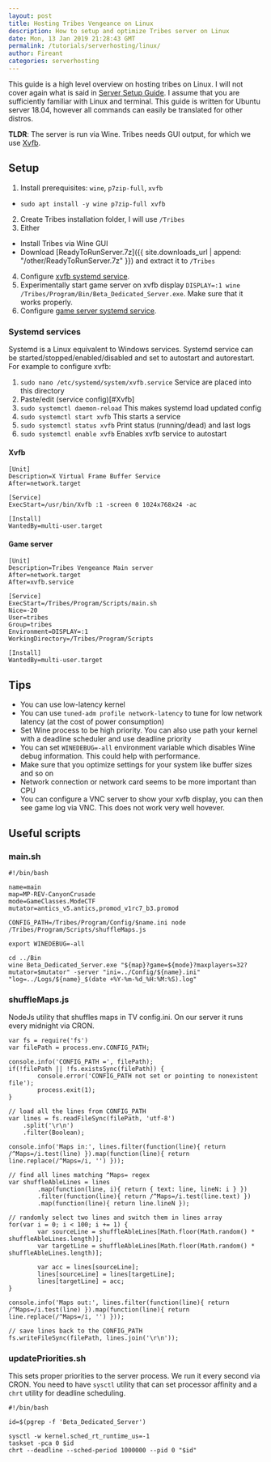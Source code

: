 ```yaml
---
layout: post
title: Hosting Tribes Vengeance on Linux
description: How to setup and optimize Tribes server on Linux
date: Mon, 13 Jan 2019 21:28:43 GMT
permalink: /tutorials/serverhosting/linux/
author: Fireant
categories: serverhosting
---
```


This guide is a high level overview on hosting tribes on Linux. I will not cover again what is said in [Server Setup Guide](/tutorials/serverhosting/serversetup/). I assume that you are sufficiently familiar with Linux and terminal. This guide is written for Ubuntu server 18.04, however all commands can easily be translated for other distros.

**TLDR**: The server is run via Wine. Tribes needs GUI output, for which we use [Xvfb](https://en.wikipedia.org/wiki/Xvfb).

## Setup

1. Install prerequisites: `wine`, `p7zip-full`, `xvfb`

- `sudo apt install -y wine p7zip-full xvfb`

2. Create Tribes installation folder, I will use `/Tribes`
3. Either

- Install Tribes via Wine GUI
- Download [ReadyToRunServer.7z]({{ site.downloads_url | append: "/other/ReadyToRunServer.7z" }}) and extract it to `/Tribes`

4. Configure [xvfb systemd service](#xvfb).
5. Experimentally start game server on xvfb display `DISPLAY=:1 wine /Tribes/Program/Bin/Beta_Dedicated_Server.exe`. Make sure that it works properly.
6. Configure [game server systemd service](#game-server).

### Systemd services

Systemd is a Linux equivalent to Windows services. Systemd service can be started/stopped/enabled/disabled and set to autostart and autorestart. For example to configure xvfb:

1. `sudo nano /etc/systemd/system/xvfb.service` Service are placed into this directory
2. Paste/edit (service config)[#Xvfb]
3. `sudo systemctl daemon-reload` This makes systemd load updated config
4. `sudo systemctl start xvfb` This starts a service
5. `sudo systemctl status xvfb` Print status (running/dead) and last logs
6. `sudo systemctl enable xvfb` Enables xvfb service to autostart

#### Xvfb

```
[Unit]
Description=X Virtual Frame Buffer Service
After=network.target

[Service]
ExecStart=/usr/bin/Xvfb :1 -screen 0 1024x768x24 -ac

[Install]
WantedBy=multi-user.target
```

#### Game server

```
[Unit]
Description=Tribes Vengeance Main server
After=network.target
After=xvfb.service

[Service]
ExecStart=/Tribes/Program/Scripts/main.sh
Nice=-20
User=tribes
Group=tribes
Environment=DISPLAY=:1
WorkingDirectory=/Tribes/Program/Scripts

[Install]
WantedBy=multi-user.target
```

## Tips

- You can use low-latency kernel
- You can use `tuned-adm profile network-latency` to tune for low network latency (at the cost of power consumption)
- Set Wine process to be high priority. You can also use path your kernel with a deadline scheduler and use deadline priority
- You can set `WINEDEBUG=-all` environment variable which disables Wine debug information. This could help with performance.
- Make sure that you optimize settings for your system like buffer sizes and so on
- Network connection or network card seems to be more important than CPU
- You can configure a VNC server to show your xvfb display, you can then see game log via VNC. This does not work very well hovever.

## Useful scripts

### main.sh

```
#!/bin/bash

name=main
map=MP-REV-CanyonCrusade
mode=GameClasses.ModeCTF
mutator=antics_v5.antics,promod_v1rc7_b3.promod

CONFIG_PATH=/Tribes/Program/Config/$name.ini node /Tribes/Program/Scripts/shuffleMaps.js

export WINEDEBUG=-all

cd ../Bin
wine Beta_Dedicated_Server.exe "${map}?game=${mode}?maxplayers=32?mutator=$mutator" -server "ini=../Config/${name}.ini" "log=../Logs/${name}_$(date +%Y-%m-%d_%H:%M:%S).log"
```

### shuffleMaps.js

NodeJs utility that shuffles maps in TV config.ini. On our server it runs every midnight via CRON.

```
var fs = require('fs')
var filePath = process.env.CONFIG_PATH;

console.info('CONFIG_PATH =', filePath);
if(!filePath || !fs.existsSync(filePath)) {
        console.error('CONFIG_PATH not set or pointing to nonexistent file');
        process.exit(1);
}

// load all the lines from CONFIG_PATH
var lines = fs.readFileSync(filePath, 'utf-8')
    .split('\r\n')
    .filter(Boolean);

console.info('Maps in:', lines.filter(function(line){ return /^Maps=/i.test(line) }).map(function(line){ return line.replace(/^Maps=/i, '') }));

// find all lines matching ^Maps= regex
var shuffleAbleLines = lines
        .map(function(line, i){ return { text: line, lineN: i } })
        .filter(function(line){ return /^Maps=/i.test(line.text) })
        .map(function(line){ return line.lineN });

// randomly select two lines and switch them in lines array
for(var i = 0; i < 100; i += 1) {
        var sourceLine = shuffleAbleLines[Math.floor(Math.random() * shuffleAbleLines.length)];
        var targetLine = shuffleAbleLines[Math.floor(Math.random() * shuffleAbleLines.length)];

        var acc = lines[sourceLine];
        lines[sourceLine] = lines[targetLine];
        lines[targetLine] = acc;
}

console.info('Maps out:', lines.filter(function(line){ return /^Maps=/i.test(line) }).map(function(line){ return line.replace(/^Maps=/i, '') }));

// save lines back to the CONFIG_PATH
fs.writeFileSync(filePath, lines.join('\r\n'));
```

### updatePriorities.sh

This sets proper priorities to the server process. We run it every second via CRON. You need to have `sysctl` utility that can set processor affinity and a `chrt` utility for deadline scheduling.

```
#!/bin/bash

id=$(pgrep -f 'Beta_Dedicated_Server')

sysctl -w kernel.sched_rt_runtime_us=-1
taskset -pca 0 $id
chrt --deadline --sched-period 1000000 --pid 0 "$id"
```
